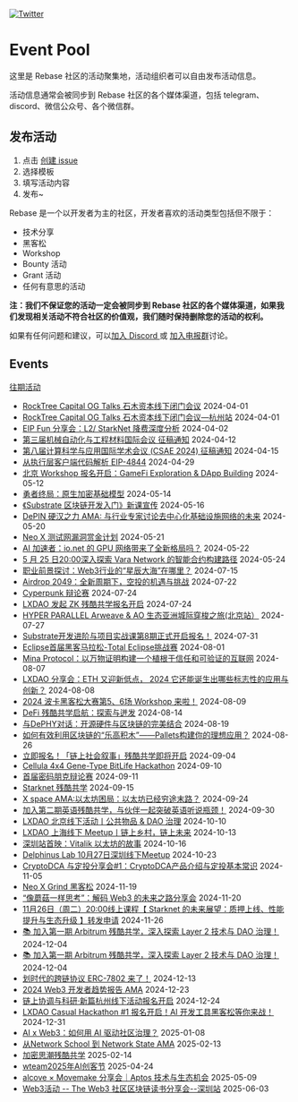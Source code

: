 [![Twitter](https://img.shields.io/twitter/url?label=Rebase&url=https%3A%2F%2Ftwitter.com%2FRebaseCommunity)](https://twitter.com/RebaseCommunity)

# Event Pool

这里是 Rebase 社区的活动聚集地，活动组织者可以自由发布活动信息。

活动信息通常会被同步到 Rebase 社区的各个媒体渠道，包括 telegram、discord、微信公众号、各个微信群。

## 发布活动

1. 点击 [创建 issue](https://github.com/rebase-network/event-pool/issues/new/choose)
2. 选择模板
3. 填写活动内容
4. 发布~

Rebase 是一个以开发者为主的社区，开发者喜欢的活动类型包括但不限于：

- 技术分享
- 黑客松
- Workshop
- Bounty 活动
- Grant 活动
- 任何有意思的活动

**注：我们不保证您的活动一定会被同步到 Rebase 社区的各个媒体渠道，如果我们发现相关活动不符合社区的价值观，我们随时保持删除您的活动的权利。**

如果有任何问题和建议，可以[加入 Discord ](https://discord.gg/c6BfH8JQn6) 或 [加入电报群](https://t.me/rebasenetwork)讨论。

## Events

[往期活动](./events.md)

- [RockTree Capital OG Talks 石木资本线下闭门会议](https://github.com/rebase-network/event-pool/issues/168) 2024-04-01
- [RockTree Capital OG Talks 石木资本线下闭门会议—杭州站](https://github.com/rebase-network/event-pool/issues/169) 2024-04-01
- [EIP Fun 分享会：L2/ StarkNet 降费深度分析](https://github.com/rebase-network/event-pool/issues/170) 2024-04-02
- [第三届机械自动化与工程材料国际会议 征稿通知](https://github.com/rebase-network/event-pool/issues/171) 2024-04-12
- [第八届计算科学与应用国际学术会议 (CSAE 2024)  征稿通知](https://github.com/rebase-network/event-pool/issues/172) 2024-04-15
- [从执行层客户端代码解析 EIP-4844](https://github.com/rebase-network/event-pool/issues/173) 2024-04-29
- [北京 Workshop 报名开启：GameFi Exploration & DApp Building](https://github.com/rebase-network/event-pool/issues/174) 2024-05-12
- [勇者终局：原生加密基础模型](https://github.com/rebase-network/event-pool/issues/175) 2024-05-14
- [《Substrate 区块链开发入门》新课宣传](https://github.com/rebase-network/event-pool/issues/176) 2024-05-16
- [DePIN 硬汉之力 AMA: 与行业专家讨论去中心化基础设施网络的未来](https://github.com/rebase-network/event-pool/issues/177) 2024-05-20
- [Neo X 测试网漏洞赏金计划](https://github.com/rebase-network/event-pool/issues/178) 2024-05-21
- [AI 加速者：io.net 的 GPU 网络带来了全新格局吗？](https://github.com/rebase-network/event-pool/issues/179) 2024-05-22
- [5 月 25 日20:00深入探索 Vara Network 的智能合约构建路径](https://github.com/rebase-network/event-pool/issues/180) 2024-05-24
- [职业前景探讨：Web3行业的“星辰大海”在哪里？](https://github.com/rebase-network/event-pool/issues/181) 2024-07-15
- [Airdrop 2049：全新周期下，空投的机遇与挑战](https://github.com/rebase-network/event-pool/issues/182) 2024-07-22
- [Cyperpunk 辩论赛](https://github.com/rebase-network/event-pool/issues/183) 2024-07-24
- [LXDAO 发起 ZK 残酷共学报名开启](https://github.com/rebase-network/event-pool/issues/184) 2024-07-24
- [HYPER PARALLEL Arweave & AO 生态亚洲城际穿梭之旅(北京站）](https://github.com/rebase-network/event-pool/issues/185) 2024-07-27
- [Substrate开发进阶与项目实战课第8期正式开启报名！](https://github.com/rebase-network/event-pool/issues/186) 2024-07-31
- [Eclipse首届黑客马拉松-Total Eclipse挑战赛](https://github.com/rebase-network/event-pool/issues/187) 2024-08-01
- [Mina Protocol：以万物证明构建一个植根于信任和可验证的互联网](https://github.com/rebase-network/event-pool/issues/188) 2024-08-07
- [LXDAO 分享会：ETH 又迎新低点， 2024 它还能诞生出哪些标志性的应用与创新？](https://github.com/rebase-network/event-pool/issues/189) 2024-08-08
- [2024 波卡黑客松大赛第5、6场 Workshop 来啦！](https://github.com/rebase-network/event-pool/issues/190) 2024-08-09
- [DeFi 残酷共学启航：探索与迸发](https://github.com/rebase-network/event-pool/issues/191) 2024-08-14
- [与DePHY对话：开源硬件与区块链的完美结合](https://github.com/rebase-network/event-pool/issues/192) 2024-08-19
- [如何有效利用区块链的“乐高积木”——Pallets构建你的理想应用？](https://github.com/rebase-network/event-pool/issues/193) 2024-08-26
- [立即报名！「链上社会叙事」残酷共学即将开启](https://github.com/rebase-network/event-pool/issues/194) 2024-09-04
- [Cellula 4x4 Gene-Type BitLife Hackathon](https://github.com/rebase-network/event-pool/issues/195) 2024-09-10
- [首届密码朋克辩论赛](https://github.com/rebase-network/event-pool/issues/196) 2024-09-11
- [Starknet 残酷共学](https://github.com/rebase-network/event-pool/issues/197) 2024-09-15
- [X space AMA:以太坊困局：以太坊已经穷途末路？](https://github.com/rebase-network/event-pool/issues/198) 2024-09-24
- [加入第二期英语残酷共学，与伙伴一起突破英语听说瓶颈！](https://github.com/rebase-network/event-pool/issues/199) 2024-09-30
- [LXDAO 北京线下活动丨公共物品 & DAO 治理](https://github.com/rebase-network/event-pool/issues/200) 2024-10-10
- [LXDAO 上海线下 Meetup丨链上乡村，链上未来](https://github.com/rebase-network/event-pool/issues/201) 2024-10-13
- [深圳站首映：Vitalik 以太坊的故事](https://github.com/rebase-network/event-pool/issues/202) 2024-10-16
- [Delphinus Lab 10月27日深圳线下Meetup](https://github.com/rebase-network/event-pool/issues/203) 2024-10-23
- [CryptoDCA 与定投分享会#1：CryptoDCA产品介绍与定投基本常识](https://github.com/rebase-network/event-pool/issues/204) 2024-11-05
- [Neo X Grind 黑客松](https://github.com/rebase-network/event-pool/issues/205) 2024-11-19
- [“像蘑菇一样思考”：解码 Web3 的未来之路分享会](https://github.com/rebase-network/event-pool/issues/206) 2024-11-20
- [11月26日（周二）20:00线上课程【 Starknet 的未来展望：质押上线、性能提升与生态升级 】转发申请](https://github.com/rebase-network/event-pool/issues/207) 2024-11-26
- [📚 加入第一期 Arbitrum 残酷共学，深入探索 Layer 2 技术与 DAO 治理！](https://github.com/rebase-network/event-pool/issues/208) 2024-12-04
- [📚 加入第一期 Arbitrum 残酷共学，深入探索 Layer 2 技术与 DAO 治理！](https://github.com/rebase-network/event-pool/issues/209) 2024-12-04
- [划时代的跨链协议 ERC-7802 来了！](https://github.com/rebase-network/event-pool/issues/210) 2024-12-13
- [2024 Web3 开发者趋势报告 AMA](https://github.com/rebase-network/event-pool/issues/211) 2024-12-23
- [链上协调与科研·新篇杭州线下活动报名开启](https://github.com/rebase-network/event-pool/issues/212) 2024-12-24
- [LXDAO Casual Hackathon #1 报名开启！AI 开发工具黑客松等你来战！](https://github.com/rebase-network/event-pool/issues/213) 2024-12-31
- [AI x Web3：如何用 AI 驱动社区治理？](https://github.com/rebase-network/event-pool/issues/214) 2025-01-08
- [从Network School 到 Network State AMA](https://github.com/rebase-network/event-pool/issues/215) 2025-02-13
- [加密思潮残酷共学](https://github.com/rebase-network/event-pool/issues/216) 2025-02-14
- [wteam2025年AI创客节](https://github.com/rebase-network/event-pool/issues/217) 2025-04-24
- [alcove × Movemake 分享会｜Aptos 技术与生态机会](https://github.com/rebase-network/event-pool/issues/218) 2025-05-09
- [Web3活动 -- The Web3 社区区块链读书分享会--深圳站](https://github.com/rebase-network/event-pool/issues/219) 2025-06-03

